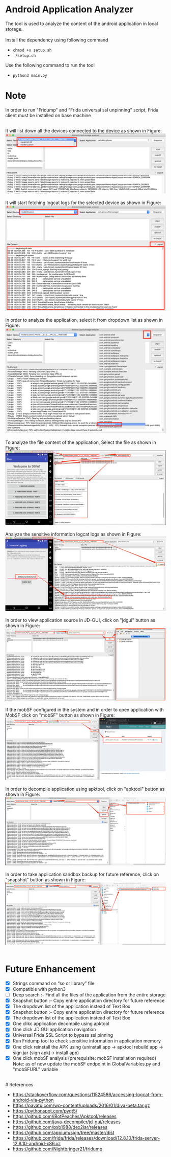 # Android Application Analyzer

The tool is used to analyze the content of the android application in local storage.
 <br /> <br />
Install the dependency using following command 
- `chmod +x setup.sh`
- `./setup.sh`

Use the following command to run the tool 
- `python3 main.py` 

# Note
In order to run "Fridump" and "Frida universal ssl unpinning"
 script, Frida client must be installed on base machine <br /> <br />

It will list down all the devices connected to the device as shown in Figure:
![Usage](Usage/1.png)
<br /> <br />
It will start fetching logcat logs for the selected device as shown in Figure:
![Usage](Usage/2.png)
<br /> <br />
In order to analyze the application, select it from dropdown list as shown in Figure:
![Usage](Usage/3.png)
<br /> <br />
To analyze the file content of the application, Select the file as shown in Figure:
![Usage](Usage/4.png)
<br /> <br />
Analyze the sensitive information logcat logs as shown in Figure:
![Usage](Usage/5.png)
<br /> <br />
In order to view application source in JD-GUI, click on "jdgui" button as shown in Figure:
![Usage](Usage/6.png)
<br /> <br />
If the mobSF configured in the system and in order to open application with MobSF click on "mobSF" button as shown in Figure:
![Usage](Usage/7.png)
<br /> <br />
In order to decompile application using apktool, click on "apktool" button as shown in Figure:
![Usage](Usage/8.png)
<br /> <br />
In order to take application sandbox backup for future reference, click on "snapshot" button as shown in Figure:
![Usage](Usage/9.png)
<br /> <br />

# Future Enhancement

- [x] Strings command on “so or library” file
- [x] Compatible with python3
- [ ] Deep search :- Find all the files of the application from the entire storage
- [x] Snapshot button :- Copy entire application directory for future reference
- [x] The dropdown list of the application instead of Text Box 
- [x] Snapshot button :- Copy entire application directory for future reference
- [x] The dropdown list of the application instead of Text Box
- [x] One clikc application decompile using apktool
- [x] One click JD GUI application navigation
- [x] Universal Frida SSL Script to bypass ssl pinning
- [x] Run Fridump tool to check sensitive information in application memory
- [x] One click reinstall the APK using (uninstall app -> apktool rebuild app -> sign.jar (sign apk)-> install app)
- [x] One click mobSF analysis (prerequisite: mobSF installation required) 
      Note: as of now update the mobSF endpoint in GlobalVariables.py and "mobSFURL" variable

<br />
# References

- https://stackoverflow.com/questions/11524586/accessing-logcat-from-android-via-python
- https://payatu.com/wp-content/uploads/2016/01/diva-beta.tar.gz
- https://pythonspot.com/pyqt5/
- https://github.com/iBotPeaches/Apktool/releases
- https://github.com/java-decompiler/jd-gui/releases
- https://github.com/pxb1988/dex2jar/releases
- https://github.com/appium/sign/tree/master/dist
- https://github.com/frida/frida/releases/download/12.8.10/frida-server-12.8.10-android-x86.xz
- https://github.com/Nightbringer21/fridump


